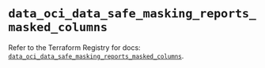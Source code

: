 # `data_oci_data_safe_masking_reports_masked_columns`

Refer to the Terraform Registry for docs: [`data_oci_data_safe_masking_reports_masked_columns`](https://registry.terraform.io/providers/oracle/oci/7.19.0/docs/data-sources/data_safe_masking_reports_masked_columns).
